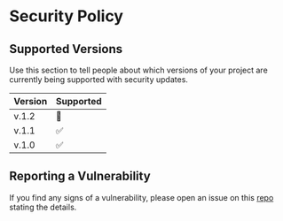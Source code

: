 # Security Policy

## Supported Versions

Use this section to tell people about which versions of your project are
currently being supported with security updates.

| Version | Supported          |
| ------- | ------------------ |
| v.1.2   | 👾                 |
| v.1.1   | :white_check_mark: |
| v.1.0   | :white_check_mark: |


## Reporting a Vulnerability

If you find any signs of a vulnerability, please open an issue on this [repo](https://github.com/janithcooray/lin_os_swap_mod/issues/new) stating the details.
